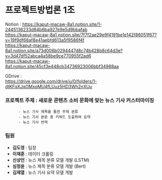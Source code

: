 # 프로젝트방법론 1조

Notion : 
https://kaput-macaw-8a1.notion.site/1-2445136233d84b6ba927e9e5d9bbafab  
https://kaput-macaw-8a1.notion.site/7f7f2ae29e9f4191be1e142f86051f67?v=19f9df68af8e41aebfd613a5f9586f4f  
https://kaput-macaw-8a1.notion.site/a73d006b0294447d8c74b428b8c64d3e?v=3d47df52abca4a58be9ce770955f2ad6  
https://kaput-macaw-8a1.notion.site/45cf3e448cb34736923006bbf34988aa  
  
GDrive :  
https://drive.google.com/drive/u/0/folders/1-dtKFqXJqOMxqMU4fLUuz5HD3Wh2nXUu

### 프로젝트 주제 : 새로운 콘텐츠 소비 문화에 맞는 뉴스 기사 커스터마이징
          - 뉴스 기사 제목을 통한 주제 분류 
          - 뉴스 기사 본문 중 키워드 도출하여 요약
          - 뉴스 기사 번역
          
### 팀원

- **김도영** : 팀장
- **이재훈** : 데이터 크롤링
- **신상언** : 뉴스 제목 분류 모델 개발 (LSTM)
- **심정윤** : 뉴스 제목 분류 모델 개발 (Bert)
- **김재열** : 뉴스 기사 요약 모델 개발

